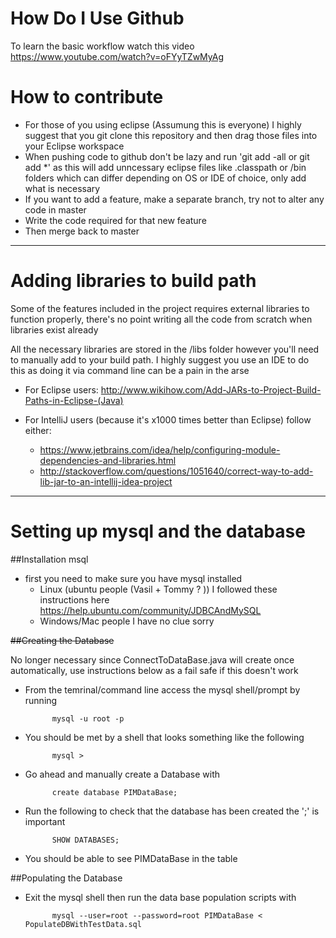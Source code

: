 # How Do I Use Github
To learn the basic workflow watch this video
https://www.youtube.com/watch?v=oFYyTZwMyAg

# How to contribute
- For those of you using eclipse (Assumung this is everyone) I highly suggest that you git clone this repository and 
then drag those files into your Eclipse workspace
- When pushing code to github don't be lazy and run 'git add -all or git add *' as this will add unncessary eclipse 
files like .classpath or /bin folders which can differ depending on OS or IDE of choice, only add what is necessary
- If you want to add a feature, make a separate branch, try not to alter any code in master
- Write the code required for that new feature
- Then merge back to master


--- 

# Adding libraries to build path
Some of the features included in the project requires external libraries to function properly, there's no point writing
all the code from scratch when libraries exist already

All the necessary libraries are stored in the /libs folder however you'll need to manually add to your build path. I highly
suggest you use an IDE to do this as doing it via command line can be a pain in the arse

- For Eclipse users: http://www.wikihow.com/Add-JARs-to-Project-Build-Paths-in-Eclipse-(Java) 

- For IntelliJ users (because it's x1000 times better than Eclipse) follow either:
    - https://www.jetbrains.com/idea/help/configuring-module-dependencies-and-libraries.html 
    - http://stackoverflow.com/questions/1051640/correct-way-to-add-lib-jar-to-an-intellij-idea-project 

---

# Setting up mysql and the database

##Installation msql
- first you need to make sure you have mysql installed
    - Linux (ubuntu people (Vasil + Tommy ? )) I followed these instructions here https://help.ubuntu.com/community/JDBCAndMySQL
    - Windows/Mac people I have no clue sorry


~~##Creating the Database~~ 

No longer necessary since ConnectToDataBase.java will create once
automatically, use instructions below as a fail safe if this doesn't work

- From the temrinal/command line access the mysql shell/prompt by running
            
            mysql -u root -p

- You should be met by a shell that looks something like the following
            
            mysql > 

- Go ahead and manually create a Database with

            create database PIMDataBase;

- Run the following to check that the database has been created the ';' is
  important

            SHOW DATABASES;

- You should be able to see PIMDataBase in the table

##Populating the Database
- Exit the mysql shell then run the data base population scripts with

            mysql --user=root --password=root PIMDataBase < PopulateDBWithTestData.sql
